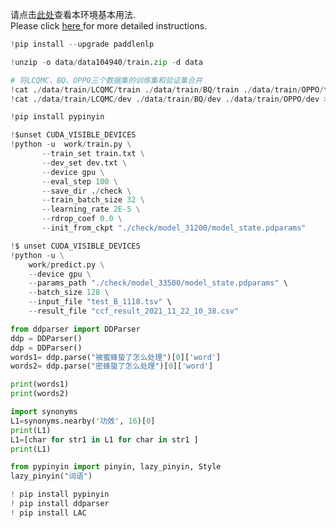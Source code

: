 请点击[此处](https://ai.baidu.com/docs#/AIStudio_Project_Notebook/a38e5576)查看本环境基本用法.  <br>
Please click [here ](https://ai.baidu.com/docs#/AIStudio_Project_Notebook/a38e5576) for more detailed instructions. 


```python
!pip install --upgrade paddlenlp
```


```python
!unzip -o data/data104940/train.zip -d data
```


```python
# 将LCQMC、BQ、OPPO三个数据集的训练集和验证集合并
!cat ./data/train/LCQMC/train ./data/train/BQ/train ./data/train/OPPO/train > train.txt
!cat ./data/train/LCQMC/dev ./data/train/BQ/dev ./data/train/OPPO/dev > dev.txt
```


```python
!pip install pypinyin 
```


```python
!$unset CUDA_VISIBLE_DEVICES
!python -u  work/train.py \
       --train_set train.txt \
       --dev_set dev.txt \
       --device gpu \
       --eval_step 100 \
       --save_dir ./check \
       --train_batch_size 32 \
       --learning_rate 2E-5 \
       --rdrop_coef 0.0 \
       --init_from_ckpt "./check/model_31200/model_state.pdparams"

```


```python
!$ unset CUDA_VISIBLE_DEVICES
!python -u \
    work/predict.py \
    --device gpu \
    --params_path "./check/model_33500/model_state.pdparams" \
    --batch_size 128 \
    --input_file "test_B_1118.tsv" \
    --result_file "ccf_result_2021_11_22_10_38.csv"
```


```python
from ddparser import DDParser
ddp = DDParser()
ddp = DDParser()
words1= ddp.parse("被蜜蜂蛰了怎么处理")[0]['word']
words2= ddp.parse("密蜂蛰了怎么处理")[0]['word']

print(words1)
print(words2)

```


```python
import synonyms
L1=synonyms.nearby('功效', 16)[0] 
print(L1)
L1=[char for str1 in L1 for char in str1 ]
print(L1)
```


```python
from pypinyin import pinyin, lazy_pinyin, Style
lazy_pinyin("词语")
```


```python
! pip install pypinyin
! pip install ddparser
! pip install LAC

```
